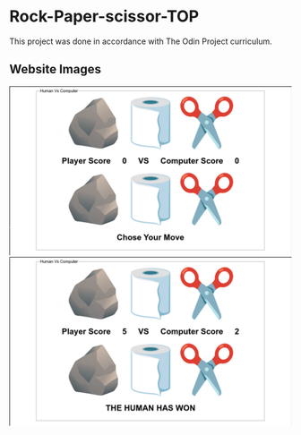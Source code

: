 # Rock-Paper-scissor-TOP
This project was done in accordance with The Odin Project curriculum.

## Website Images
![alt text](image.png)
![alt text](image-1.png)